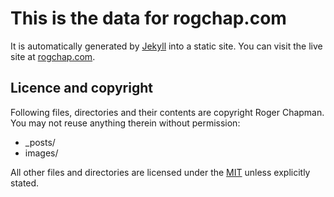 # This is the data for rogchap.com

It is automatically generated by [Jekyll](http://github.com/mojombo/jekyll) into a static site. You can visit the live site at [rogchap.com](http://rogchap.com).

## Licence and copyright

Following files, directories and their contents are copyright Roger Chapman. You may not reuse anything therein without permission:

* _posts/
* images/

All other files and directories are licensed under the [MIT](http://www.opensource.org/licenses/mit-license.php) unless explicitly stated.
